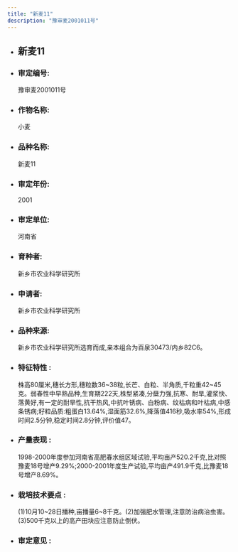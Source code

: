```yaml
---
title: "新麦11"
description: "豫审麦2001011号"
---
```

* ## 新麦11
* ###  审定编号:  
   豫审麦2001011号

*  ### 作物名称:  
   小麦

*   ###  品种名称: 
    新麦11

*   ### 审定年份: 
    2001

*   ### 审定单位:  
    河南省

*   ### 育种者:  
    新乡市农业科学研究所

*   ### 申请者:  
    新乡市农业科学研究所

*   ### 品种来源:  
    新乡市农业科学研究所选育而成,亲本组合为百泉30473/内乡82C6。

*   ### 特征特性 : 
    株高80厘米,穗长方形,穗粒数36~38粒,长芒、白粒、半角质,千粒重42~45克。弱春性中早熟品种,生育期222天,株型紧凑,分蘖力强,抗寒、耐旱,灌浆快、落黄好,有一定的耐旱性,抗干热风,中抗叶锈病、白粉病、纹枯病和叶枯病,中感条锈病;籽粒品质:粗蛋白13.64%,湿面筋32.6%,降落值416秒,吸水率54%,形成时间2.5分钟,稳定时间2.8分钟,评价值47。

*   ### 产量表现 : 
    1998-2000年度参加河南省高肥春水组区域试验,平均亩产520.2千克,比对照豫麦18号增产9.29%;2000-2001年度生产试验,平均亩产491.9千克,比豫麦18号增产8.69%。

*   ### 栽培技术要点 : 
    (1)10月10~28日播种,亩播量6~8千克。(2)加强肥水管理,注意防治病治虫害。(3)500千克以上的高产田块应注意防止倒伏。

*   ### 审定意见 : 
    
